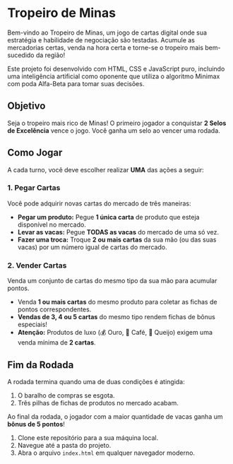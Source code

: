 # Tropeiro de Minas

Bem-vindo ao Tropeiro de Minas, um jogo de cartas digital onde sua estratégia e habilidade de negociação são testadas. Acumule as mercadorias certas, venda na hora certa e torne-se o tropeiro mais bem-sucedido da região!

Este projeto foi desenvolvido com HTML, CSS e JavaScript puro, incluindo uma inteligência artificial como oponente que utiliza o algoritmo Minimax com poda Alfa-Beta para tomar suas decisões.

## Objetivo

Seja o tropeiro mais rico de Minas! O primeiro jogador a conquistar **2 Selos de Excelência** vence o jogo. Você ganha um selo ao vencer uma rodada.

##  Como Jogar

A cada turno, você deve escolher realizar **UMA** das ações a seguir:

### 1. Pegar Cartas

Você pode adquirir novas cartas do mercado de três maneiras:
* **Pegar um produto:** Pegue **1 única carta** de produto que esteja disponível no mercado.
* **Levar as vacas:** Pegue **TODAS as vacas** do mercado de uma só vez.
* **Fazer uma troca:** Troque **2 ou mais cartas** da sua mão (ou das suas vacas) por um número igual de cartas do mercado.

### 2. Vender Cartas

Venda um conjunto de cartas do mesmo tipo da sua mão para acumular pontos.
* Venda **1 ou mais cartas** do mesmo produto para coletar as fichas de pontos correspondentes.
* **Vendas de 3, 4 ou 5 cartas** do mesmo tipo rendem fichas de bônus especiais!
* **Atenção:** Produtos de luxo (💰 Ouro, 🫘 Café, 🧀 Queijo) exigem uma venda mínima de **2 cartas**.

## Fim da Rodada

A rodada termina quando uma de duas condições é atingida:
1.  O baralho de compras se esgota.
2.  Três pilhas de fichas de produtos no mercado acabam.

Ao final da rodada, o jogador com a maior quantidade de vacas ganha um **bônus de 5 pontos**!
1.  Clone este repositório para a sua máquina local.
2.  Navegue até a pasta do projeto.
3.  Abra o arquivo `index.html` em qualquer navegador moderno.
